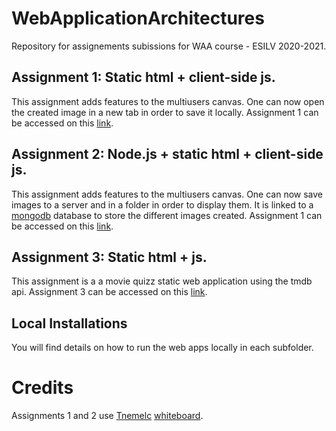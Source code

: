 # WebApplicationArchitectures
Repository for assignements subissions for WAA course - ESILV 2020-2021.

## Assignment 1: Static html + client-side js.
This assignment adds features to the multiusers canvas. One can now open the created image in a new tab in order to save it locally.
Assignment 1 can be accessed on this [link](https://web-app-assignment1.herokuapp.com/).

## Assignment 2: Node.js + static html + client-side js.
This assignment adds features to the multiusers canvas. One can now save images to a server and in a folder in order to display them. It is linked to a [mongodb](https://www.mongodb.com/cloud/atlas) database to store the different images created.
Assignment 1 can be accessed on this [link](https://web-app-assignment2.herokuapp.com/).

## Assignment 3: Static html + js.
This assignment is a a movie quizz static web application using the tmdb api.
Assignment 3 can be accessed on this [link](https://web-app-assignement3.herokuapp.com/index.html).

## Local Installations
You will find details on how to run the web apps locally in each subfolder.

# Credits

Assignments 1 and 2 use [Tnemelc](https://github.com/Tnemlec) [whiteboard](https://github.com/Tnemlec/Whiteboard).
